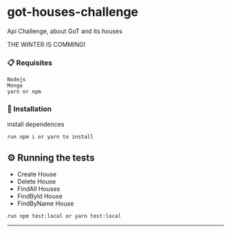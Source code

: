 # got-houses-challenge
Api Challenge, about GoT and its houses

THE WINTER IS COMMING!

### 📋 Requisites

```
Nodejs
Mongo
yarn or npm
```

### 🔧 Installation

install dependences

```
run npm i or yarn to install
```

## ⚙️ Running the tests

- Create House
- Delete House
- FindAll Houses
- FindById House
- FindByName House

```
run npm test:local or yarn test:local
```
---